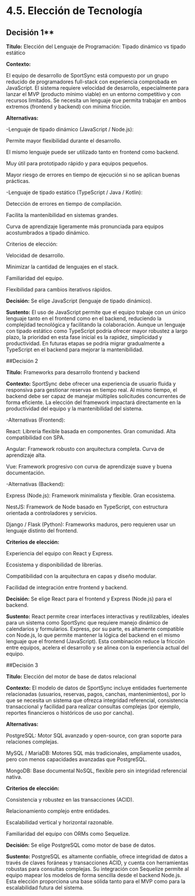 # 4.5. Elección de Tecnología


## Decisión 1**

**Título:**
Elección del Lenguaje de Programación: Tipado dinámico vs tipado estático

**Contexto:**

El equipo de desarrollo de SportSync está compuesto por un grupo reducido de programadores full-stack con experiencia comprobada en JavaScript. El sistema requiere velocidad de desarrollo, especialmente para lanzar el MVP (producto mínimo viable) en un entorno competitivo y con recursos limitados. Se necesita un lenguaje que permita trabajar en ambos extremos (frontend y backend) con mínima fricción.

**Alternativas:**

-Lenguaje de tipado dinámico (JavaScript / Node.js):

Permite mayor flexibilidad durante el desarrollo.

El mismo lenguaje puede ser utilizado tanto en frontend como backend.

Muy útil para prototipado rápido y para equipos pequeños.

Mayor riesgo de errores en tiempo de ejecución si no se aplican buenas prácticas.

-Lenguaje de tipado estático (TypeScript / Java / Kotlin):

Detección de errores en tiempo de compilación.

Facilita la mantenibilidad en sistemas grandes.

Curva de aprendizaje ligeramente más pronunciada para equipos acostumbrados a tipado dinámico.

Criterios de elección:

Velocidad de desarrollo.

Minimizar la cantidad de lenguajes en el stack.

Familiaridad del equipo.

Flexibilidad para cambios iterativos rápidos.

**Decisión:**
Se elige JavaScript (lenguaje de tipado dinámico).

**Sustento:**
El uso de JavaScript permite que el equipo trabaje con un único lenguaje tanto en el frontend como en el backend, reduciendo la complejidad tecnológica y facilitando la colaboración. Aunque un lenguaje con tipado estático como TypeScript podría ofrecer mayor robustez a largo plazo, la prioridad en esta fase inicial es la rapidez, simplicidad y productividad. En futuras etapas se podría migrar gradualmente a TypeScript en el backend para mejorar la mantenibilidad.

##Decisión 2

**Título:**
Frameworks para desarrollo frontend y backend

**Contexto:**
SportSync debe ofrecer una experiencia de usuario fluida y responsiva para gestionar reservas en tiempo real. Al mismo tiempo, el backend debe ser capaz de manejar múltiples solicitudes concurrentes de forma eficiente. La elección del framework impactará directamente en la productividad del equipo y la mantenibilidad del sistema.

-Alternativas (Frontend):

React: Librería flexible basada en componentes. Gran comunidad. Alta compatibilidad con SPA.

Angular: Framework robusto con arquitectura completa. Curva de aprendizaje alta.

Vue: Framework progresivo con curva de aprendizaje suave y buena documentación.

-Alternativas (Backend):

Express (Node.js): Framework minimalista y flexible. Gran ecosistema.

NestJS: Framework de Node basado en TypeScript, con estructura orientada a controladores y servicios.

Django / Flask (Python): Frameworks maduros, pero requieren usar un lenguaje distinto del frontend.

**Criterios de elección:**

Experiencia del equipo con React y Express.

Ecosistema y disponibilidad de librerías.

Compatibilidad con la arquitectura en capas y diseño modular.

Facilidad de integración entre frontend y backend.

**Decisión:**
Se elige React para el frontend y Express (Node.js) para el backend.

**Sustento:**
React permite crear interfaces interactivas y reutilizables, ideales para un sistema como SportSync que requiere manejo dinámico de calendarios y formularios. Express, por su parte, es altamente compatible con Node.js, lo que permite mantener la lógica del backend en el mismo lenguaje que el frontend (JavaScript). Esta combinación reduce la fricción entre equipos, acelera el desarrollo y se alinea con la experiencia actual del equipo.

##Decisión 3

**Título:**
Elección del motor de base de datos relacional

**Contexto:**
El modelo de datos de SportSync incluye entidades fuertemente relacionadas (usuarios, reservas, pagos, canchas, mantenimientos), por lo que se necesita un sistema que ofrezca integridad referencial, consistencia transaccional y facilidad para realizar consultas complejas (por ejemplo, reportes financieros o históricos de uso por cancha).

**Alternativas:**

PostgreSQL: Motor SQL avanzado y open-source, con gran soporte para relaciones complejas.

MySQL / MariaDB: Motores SQL más tradicionales, ampliamente usados, pero con menos capacidades avanzadas que PostgreSQL.

MongoDB: Base documental NoSQL, flexible pero sin integridad referencial nativa.

**Criterios de elección:**

Consistencia y robustez en las transacciones (ACID).

Relacionamiento complejo entre entidades.

Escalabilidad vertical y horizontal razonable.

Familiaridad del equipo con ORMs como Sequelize.

**Decisión:**
Se elige PostgreSQL como motor de base de datos.

**Sustento:**
PostgreSQL es altamente confiable, ofrece integridad de datos a través de claves foráneas y transacciones ACID, y cuenta con herramientas robustas para consultas complejas. Su integración con Sequelize permite al equipo mapear los modelos de forma sencilla desde el backend Node.js. Esta elección proporciona una base sólida tanto para el MVP como para la escalabilidad futura del sistema.

